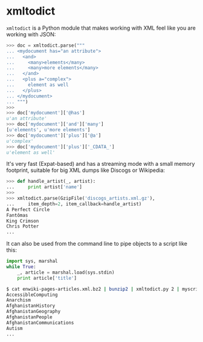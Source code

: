 # xmltodict

`xmltodict` is a Python module that makes working with XML feel like you are working with JSON:

```python
>>> doc = xmltodict.parse("""
... <mydocument has="an attribute">
...   <and>
...     <many>elements</many>
...     <many>more elements</many>
...   </and>
...   <plus a="complex">
...     element as well
...   </plus>
... </mydocument>
... """)
>>>
>>> doc['mydocument']['@has']
u'an attribute'
>>> doc['mydocument']['and']['many']
[u'elements', u'more elements']
>>> doc['mydocument']['plus']['@a']
u'complex'
>>> doc['mydocument']['plus']['_CDATA_']
u'element as well'
```

It's very fast (Expat-based) and has a streaming mode with a small memory footprint, suitable for big XML dumps like Discogs or Wikipedia:

```python
>>> def handle_artist(_, artist):
...     print artist['name']
>>> 
>>> xmltodict.parse(GzipFile('discogs_artists.xml.gz'),
...     item_depth=2, item_callback=handle_artist)
A Perfect Circle
Fantômas
King Crimson
Chris Potter
...
```

It can also be used from the command line to pipe objects to a script like this:

```python
import sys, marshal
while True:
    _, article = marshal.load(sys.stdin)
    print article['title']
```

```sh
$ cat enwiki-pages-articles.xml.bz2 | bunzip2 | xmltodict.py 2 | myscript.py
AccessibleComputing
Anarchism
AfghanistanHistory
AfghanistanGeography
AfghanistanPeople
AfghanistanCommunications
Autism
...
```
